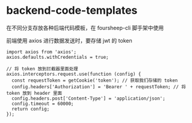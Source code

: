 # backend-code-templates
在不同分支存放各种后端代码模板，在 foursheep-cli 脚手架中使用

前端使用 axios 进行数据发送时，要存储 jwt 的 token
```shell
import axios from 'axios';
axios.defaults.withCredentials = true;

// 将 token 放到拦截器里面处理
axios.interceptors.request.use(function (config) {
  const requestToken = getCookie('token'); // 获取我们存储的 token
  config.headers['Authorization'] = 'Bearer ' + requestToken; // 将 token 放到 header 里面
  config.headers.post['Content-Type'] = 'application/json';
  config.timeout = 60000;
  return config;
});
```

